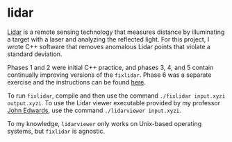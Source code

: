 lidar
=====

<a href = "http://en.wikipedia.org/wiki/LIDAR">Lidar</a> is a remote sensing technology that measures distance by illuminating a target with a laser and analyzing the reflected light. For this project, I wrote C++ software that removes anomalous Lidar points that violate a standard deviation.

Phases 1 and 2 were initial C++ practice, and phases 3, 4, and 5 contain continually improving versions of the <code>fixlidar</code>. Phase 6 was a separate exercise and the instructions can be found <a href = "https://github.com/Exoentropy/lidar/blob/master/phase6/instructions6.txt">here</a>.

To run <code>fixlidar</code>, compile and then use the command <code>./fixlidar input.xyzi output.xyzi</code>. To use the Lidar viewer executable provided by my professor <a href = "http://www.sci.utah.edu/~jedwards/research/cv_John_Edwards.pdf">John Edwards</a>, use the command <code>./lidarviewer input.xyzi</code>.

To my knowledge, <code>lidarviewer</code> only works on Unix-based operating systems, but <code>fixlidar</code> is agnostic.

